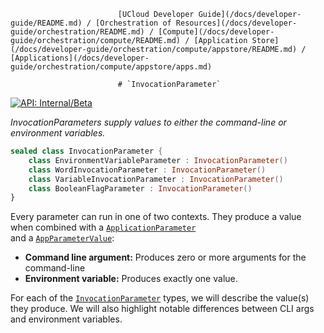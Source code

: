                             [UCloud Developer Guide](/docs/developer-guide/README.md) / [Orchestration of Resources](/docs/developer-guide/orchestration/README.md) / [Compute](/docs/developer-guide/orchestration/compute/README.md) / [Application Store](/docs/developer-guide/orchestration/compute/appstore/README.md) / [Applications](/docs/developer-guide/orchestration/compute/appstore/apps.md)
                            
                            # `InvocationParameter`

                            
[![API: Internal/Beta](https://img.shields.io/static/v1?label=API&message=Internal/Beta&color=red&style=flat-square)](/docs/developer-guide/core/api-conventions.md)


_InvocationParameters supply values to either the command-line or environment variables._

```kotlin
sealed class InvocationParameter {
    class EnvironmentVariableParameter : InvocationParameter()
    class WordInvocationParameter : InvocationParameter()
    class VariableInvocationParameter : InvocationParameter()
    class BooleanFlagParameter : InvocationParameter()
}
```
Every parameter can run in one of two contexts. They produce a value when combined with a [`ApplicationParameter`](/docs/reference/dk.sdu.cloud.app.store.api.ApplicationParameter.md)  
and a [`AppParameterValue`](/docs/reference/dk.sdu.cloud.app.store.api.AppParameterValue.md):

- __Command line argument:__ Produces zero or more arguments for the command-line
- __Environment variable:__ Produces exactly one value.

For each of the [`InvocationParameter`](/docs/reference/dk.sdu.cloud.app.store.api.InvocationParameter.md)  types, we will describe the value(s) they produce. We will also highlight 
notable differences between CLI args and environment variables.

